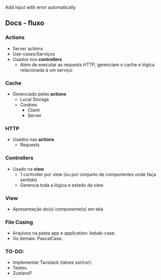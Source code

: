 Add input with error automatically

## Docs - fluxo

### Actions

- Server actions
- Use-cases/Serviços
- Usados nos **controllers**
  - Além de executar as requests HTTP, gerenciam o cache e lógica relacionada á um serviço

### Cache

- Gerenciado pelas **actions**
  - Local Storage
  - Cookies
    - Client
    - Server

### HTTP

- Usados nas **actions**
  - Requests

### Controllers

- Usado na **view**
  - 1 controller por view (ou por conjunto de componentes onde faça sentido)
  - Gerencia toda a lógica e estado da view

### View

- Apresentação do(s) componente(s) em tela

### File Casing

- Arquivos na pasta app e application: kebab-case.
- Os demais: PascalCase.

### TO-DO:

- Implementar Tanstack (talvez ssr/csr).
- Testes.
- Zustand?
